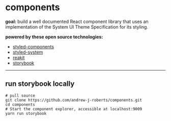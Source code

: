# components

**goal:** build a well documented React component library that uses an implementation of the System UI Theme Specification for its styling.

**powered by these open source technologies:**

- [styled-components](https://www.styled-components.com/)
- [styled-system](https://styled-system.com/)
- [reakit](https://reakit.io)
- [storybook](https://storybook.js.org/)

---

## run storybook locally 

```shell
# pull source
git clone https://github.com/andrew-j-roberts/components.git
cd components
# Start the component explorer, accessible at localhost:9009
yarn run storybook
```
